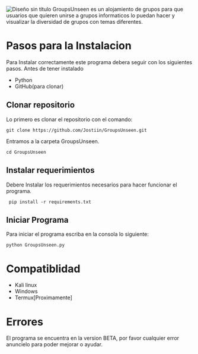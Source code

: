 ![Diseño sin título](https://user-images.githubusercontent.com/63017264/177875824-5a8e4b6b-9c1f-4171-8b92-e0515b04a6fd.png)
GroupsUnseen es un alojamiento de grupos para que usuarios que quieren unirse a grupos informaticos lo puedan hacer y 
visualizar la diversidad de grupos con temas diferentes.

# Pasos para la Instalacion

Para Instalar correctamente este programa debera seguir con los siguientes pasos.
Antes de tener instalado  
- Python
- GitHub(para clonar)

## Clonar repositorio

Lo primero es clonar el repositorio con el comando:  

``git clone https://github.com/Jostiin/GroupsUnseen.git``

Entramos a la carpeta GroupsUnseen.  

``cd GroupsUnseen``

## Instalar requerimientos

Debere Instalar los requerimientos necesarios para hacer funcionar el programa.  

`` pip install -r requirements.txt``

## Iniciar Programa

Para iniciar el programa escriba en la consola lo siguiente:

``python GroupsUnseen.py``  


# Compatiblidad

- Kali linux
- Windows
- Termux[Proximamente]

# Errores

El programa se encuentra en la version BETA, por favor cualquier error anuncielo para poder mejorar o ayudar.
